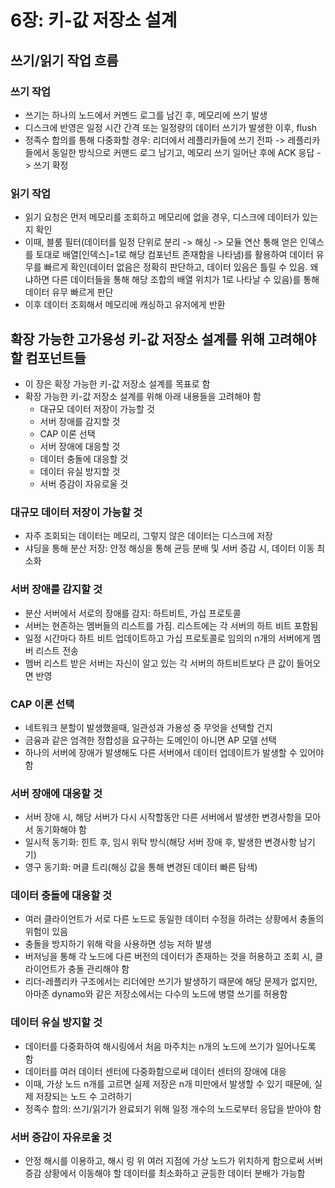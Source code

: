 # 6장: 키-값 저장소 설계

## 쓰기/읽기 작업 흐름
### 쓰기 작업
* 쓰기는 하나의 노드에서 커멘드 로그를 남긴 후, 메모리에 쓰기 발생
* 디스크에 반영은 일정 시간 간격 또는 일정량의 데이터 쓰기가 발생한 이후, flush
* 정족수 합의를 통해 다중화할 경우: 리더에서 레플리카들에 쓰기 전파 -> 레플리카들에서 동일한 방식으로 커맨드 로그 남기고, 메모리 쓰기 일어난 후에 ACK 응답 -> 쓰기 확정

### 읽기 작업
* 읽기 요청은 먼저 메모리를 조회하고 메모리에 없을 경우, 디스크에 데이터가 있는지 확인
* 이때, 블룸 필터(데이터를 일정 단위로 분리 -> 해싱 -> 모듈 연산 통해 얻은 인덱스를 토대로 배열[인덱스]=1로 해당 컴포넌트 존재함을 나타냄)를 활용하여 데이터 유무를 빠르게 확인(데이터 없음은 정확히 판단하고, 데이터 있음은 틀릴 수 있음. 왜냐하면 다른 데이터들을 통해 해당 조합의 배열 위치가 1로 나타날 수 있음)를 통해 데이터 유무 빠르게 판단
* 이후 데이터 조회해서 메모리에 캐싱하고 유저에게 반환

## 확장 가능한 고가용성 키-값 저장소 설계를 위해 고려해야 할 컴포넌트들
* 이 장은 확장 가능한 키-값 저장소 설계를 목표로 함
* 확장 가능한 키-값 저장소 설계를 위해 아래 내용들을 고려해야 함
    * 대규모 데이터 저장이 가능할 것
    * 서버 장애를 감지할 것
    * CAP 이론 선택
    * 서버 장애에 대응할 것
    * 데이터 충돌에 대응할 것
    * 데이터 유실 방지할 것
    * 서버 증감이 자유로울 것

### 대규모 데이터 저장이 가능할 것
* 자주 조회되는 데이터는 메모리, 그렇지 않은 데이터는 디스크에 저장
* 샤딩을 통해 분산 저장: 안정 해싱을 통해 균등 분배 및 서버 증감 시, 데이터 이동 최소화

### 서버 장애를 감지할 것
* 분산 서버에서 서로의 장애를 감지: 하트비트, 가십 프로토콜
* 서버는 현존하는 멤버들의 리스트를 가짐. 리스트에는 각 서버의 하트 비트 포함됨
* 일정 시간마다 하트 비트 업데이트하고 가십 프로토콜로 임의의 n개의 서버에게 멤버 리스트 전송
* 멤버 리스트 받은 서버는 자신이 알고 있는 각 서버의 하트비트보다 큰 값이 들어오면 반영

### CAP 이론 선택
* 네트워크 분할이 발생했을때, 일관성과 가용성 중 무엇을 선택할 건지
* 금융과 같은 엄격한 정합성을 요구하는 도메인이 아니면 AP 모델 선택
* 하나의 서버에 장애가 발생해도 다른 서버에서 데이터 업데이트가 발생할 수 있어야 함

### 서버 장애에 대응할 것
* 서버 장애 시, 해당 서버가 다시 시작할동안 다른 서버에서 발생한 변경사항을 모아서 동기화해야 함
* 일시적 동기화: 힌트 후, 임시 위탁 방식(해당 서버 장애 후, 발생한 변경사항 남기기)
* 영구 동기화: 머클 트리(해싱 값을 통해 변경된 데이터 빠른 탐색)

### 데이터 충돌에 대응할 것
* 여러 클라이언트가 서로 다른 노드로 동일한 데이터 수정을 하려는 상황에서 충돌의 위험이 있음
* 충돌을 방지하기 위해 락을 사용하면 성능 저하 발생
* 버저닝을 통해 각 노드에 다른 버전의 데이터가 존재하는 것을 허용하고 조회 시, 클라이언트가 충돌 관리해야 함
* 리더-레플리카 구조에서는 리더에만 쓰기가 발생하기 때문에 해당 문제가 없지만, 아마존 dynamo와 같은 저장소에서는 다수의 노드에 병렬 쓰기를 허용함

### 데이터 유실 방지할 것
* 데이터를 다중화하여 해시링에서 처음 마주치는 n개의 노드에 쓰기가 일어나도록 함
* 데이터를 여러 데이터 센터에 다중화함으로써 데이터 센터의 장애에 대응
* 이때, 가상 노드 n개를 고르면 실제 저장은 n개 미만에서 발생할 수 있기 때문에, 실제 저장되는 노드 수 고려하기
* 정족수 합의: 쓰기/읽기가 완료되기 위해 일정 개수의 노드로부터 응답을 받아야 함

### 서버 증감이 자유로울 것
* 안정 해시를 이용하고, 해시 링 위 여러 지점에 가상 노드가 위치하게 함으로써 서버 증감 상황에서 이동해야 할 데이터를 최소화하고 균등한 데이터 분배가 가능함
